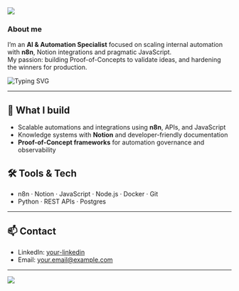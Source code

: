 <!-- README.md for eljarno -->
<!-- Animated header with a wave effect -->
<img src="https://capsule-render.vercel.app/api?type=waving&color=0:4F46E5,100:06B6D4&height=200&section=header&text=Hi%2C+I’m+Jan+👋&fontSize=40&fontColor=FFFFFF&animation=fadeIn&fontAlignY=35"/>

### About me
I’m an **AI & Automation Specialist** focused on scaling internal automation with **n8n**, Notion integrations and pragmatic JavaScript.  
My passion: building Proof-of-Concepts to validate ideas, and hardening the winners for production.

<!-- Typing animation tagline -->
![Typing SVG](https://readme-typing-svg.demolab.com?font=Inter&size=22&duration=3000&pause=1000&color=06B6D4&width=700&lines=AI+%26+Automation+Specialist;Building+n8n+Flows+%26+Notion+Integrations;Turning+ideas+into+working+PoCs)

---

## 🔭 What I build
- Scalable automations and integrations using **n8n**, APIs, and JavaScript  
- Knowledge systems with **Notion** and developer-friendly documentation  
- **Proof-of-Concept frameworks** for automation governance and observability  

## 🛠 Tools & Tech
- n8n · Notion · JavaScript · Node.js · Docker · Git  
- Python · REST APIs · Postgres  

---

## 📫 Contact
- LinkedIn: [your-linkedin](https://www.linkedin.com/)  
- Email: your.email@example.com  

---

<!-- Animated footer with wave -->
<img src="https://capsule-render.vercel.app/api?type=waving&color=0:06B6D4,100:4F46E5&height=120&section=footer"/>
